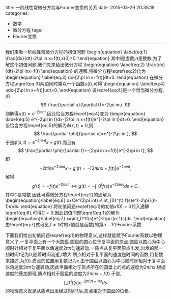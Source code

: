title: 一阶线性常微分方程与Fourier变换的关系
date: 2015-03-29 20:38:18
categories:
- 数学
- 微分方程
tags:
- Fourier变换
---
我们来看一阶线性常微分方程的初值问题
\begin{equation}
  \label{eq:1}
  \frac{dx}{dt}-2\pi in x=f(t),x(0)=0.
\end{equation}
其中$i$是虚数,$n$是整数.为了解这个初值问题,我们先来给出微分方程
\begin{equation}
  \label{eq:2}
  \frac{dx}{dt}-2\pi inx=f(t)
\end{equation}
的通解.将微分方程\eqref{eq:2}化为
\begin{equation}
  \label{eq:3}
  dx-[2\pi in x+f(t)]dt=0.
\end{equation}
在微分方程\eqref{eq:3}两边同时乘以一个函数$u(t)$,可得
\begin{equation}
  \label{eq:4}
  udx-[2\pi in x+f(t)]udt=0.
\end{equation}
设\eqref{eq:4}是一个恰当微分方程,即
$$
\frac{\partial u}{\partial t}=-2\pi inu.
$$
则解得$u(t)=e^{-2\pi in t}$.因此恰当方程\eqref{eq:4}变为
\begin{equation}
  \label{eq:5}
  e^{-2\pi in t}dx-[2\pi in x+f(t)]e^{-2\pi in t}dt=0.
\end{equation}
设恰当方程\eqref{eq:5}的解为$\phi(x,t)=0$,则
$$
\frac{\partial \phi}{\partial x}=e^{-2\pi int},
$$
于是$\phi(x,t)=e^{-2\pi int}x+g(t)$.而且有
$$
\frac{\partial \phi}{\partial t}=-[2\pi in x+f(t)]e^{-2\pi in t},
$$
即
$$
-2\pi in e^{-2\pi int}x+g'(t)=-[2\pi in x+f(t)]e^{-2\pi in t},
$$
解得
$$
g'(t)=-f(t)e^{-2\pi int} \iff g(t)=-\int\_{0}^{t} f(s)e^{-2\pi ins}ds+C.
$$
其中$C$是常数.因此可得微分方程\eqref{eq:2}的通解为
\begin{equation}\label{eq:6}
x+Ce^{2\pi int}=\int\_{0}^{t} f(s)e^{-2\pi i(n-1)s}ds.
\end{equation}
将初值问题\eqref{eq:1}的初值$x(0)=0$代入通解\eqref{eq:6},可得$C=0$.因此初值问题\eqref{eq:1}的解为
\begin{equation}\label{eq:7}
x=\int\_0^tf(s)e^{-2\pi i(n-1)s}ds.
\end{equation}
由\eqref{eq:7}式可见,$t=1$时的$x$值就是函数$f$的第$n-1$个Fourier系数.

下面我们给出初值问题\eqref{eq:1}的物理意义,这样就能赋予Fourier系数以物理意义了.一复平面上有一个大圆盘.圆盘的圆心位于复平面的原点.圆盘以圆心为中心顺时针相对于复平面以角速度$2\pi n$匀速转动.一质点从复平面原点出发,出发的那一刻时间$t$记为$0$,随着时间流逝,$t$增大.质点相对于复平面的速度是时间的函数,用复数来描述,为$f(t)$.质点的位置用复数记为$x$.由于圆盘以圆心为中心顺时针相对于复平面以角速度$2\pi n$匀速转动,因此平面相对于质点所在的圆盘上的点的速度为$2\pi in x$.根据速度的叠加原理,质点相对于圆盘的速度为$2\pi inx+f(t)$.于是,
$$
\int\_0^1f(s)e^{-2\pi i(n-1)s}ds
$$
的物理意义就是从质点出发经过时间$1$后,质点相对于圆盘的位移.
